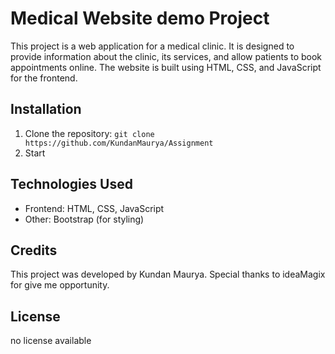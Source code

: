 # Medical Website demo Project

This project is a web application for a medical clinic. It is designed to provide information about the clinic, its services, and allow patients to book appointments online. The website is built using HTML, CSS, and JavaScript for the frontend.

## Installation

1. Clone the repository: `git clone https://github.com/KundanMaurya/Assignment`
2. Start 

## Technologies Used

- Frontend: HTML, CSS, JavaScript
- Other: Bootstrap (for styling)

## Credits

This project was developed by Kundan Maurya. Special thanks to ideaMagix for give me opportunity.

## License
no license available

